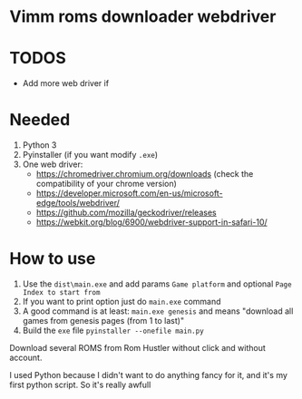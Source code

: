 # Vimm roms downloader webdriver

# TODOS

- Add more web driver if
# Needed 

1. Python 3
2. Pyinstaller (if you want modify `.exe`)
3. One web driver:
    - https://chromedriver.chromium.org/downloads (check the compatibility of your chrome version)
    - https://developer.microsoft.com/en-us/microsoft-edge/tools/webdriver/
    - https://github.com/mozilla/geckodriver/releases
    - https://webkit.org/blog/6900/webdriver-support-in-safari-10/

# How to use

1. Use the `dist\main.exe` and add params `Game platform` and optional `Page Index to start from`
2. If you want to print option just do `main.exe` command
4. A good command is at least: `main.exe genesis` and means "download all games from genesis pages (from 1 to last)"
3. Build the `exe` file `pyinstaller --onefile main.py`


Download several ROMS from Rom Hustler without click and without account.

I used Python because I didn't want to do anything fancy for it, and it's my first python script. So it's really awfull

